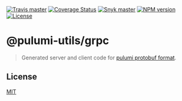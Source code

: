 [![Travis master](https://img.shields.io/travis/neoskop/pulumi-utils/master.svg)](https://travis-ci.org/neoskop/pulumi-utils)
[![Coverage Status](https://coveralls.io/repos/github/neoskop/pulumi-utils/badge.svg)](https://coveralls.io/github/neoskop/pulumi-utils)
[![Snyk master](https://snyk.io/test/github/neoskop/pulumi-utils/master/badge.svg)](https://snyk.io/test/github/neoskop/pulumi-utils/master)
[![NPM version][npm-badge-grpc]][npm-link-grpc]
[![License][licence-grpc]][licence-link]

# @pulumi-utils/grpc

> Generated server and client code for [pulumi protobuf format](https://github.com/pulumi/pulumi/tree/master/sdk/proto).

## License

[MIT][licence-link]

[npm-badge-grpc]: https://img.shields.io/npm/v/@pulumi-utils/grpc
[npm-link-grpc]: https://npmjs.com/package/@pulumi-utils/grpc
[licence-link]: https://github.com/neoskop/pulumi-utils/blob/master/LICENSE
[licence-grpc]: https://img.shields.io/npm/l/%40pulumi-util%2Fsgrpc
